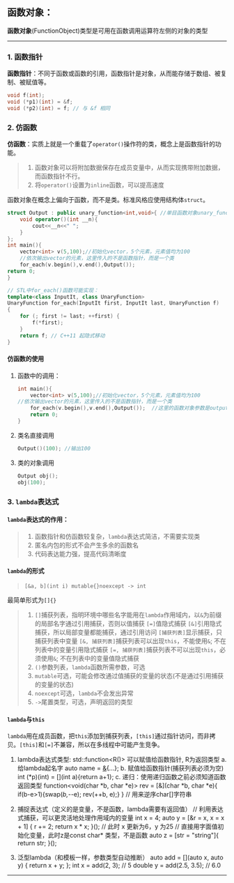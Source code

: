 
## 函数对象：
**函数对象**(FunctionObject)类型是可用在函数调用运算符左侧的对象的类型

---
### 1. 函数指针
**函数指针**：不同于函数或函数的引用，函数指针是对象，从而能存储于数组、被复制、被赋值等。
```cpp
void f(int);
void (*p1)(int) = &f;
void (*p2)(int) = f; // 与 &f 相同
```

### 2. 仿函数
**仿函数**：实质上就是一个重载了`operator()`操作符的类，概念上是函数指针的功能。

> 1. 函数对象可以将附加数据保存在成员变量中，从而实现携带附加数据，而函数指针不行。
> 2. 将`operator()`设置为`inline`函数，可以提高速度

函数对象在概念上偏向于函数，而不是类。标准风格应使用结构体`struct`。
```cpp
struct Output : public unary_function<int,void>{ //单目函数对象unary_function
    void operator()(int __n){
        cout<<__n<<" ";
    }
};
int main(){
    vector<int> v(5,100);//初始化vector，5个元素，元素值均为100
    //依次输出vector的元素，这里传入的不是函数指针，而是一个类
    for_each(v.begin(),v.end(),Output());
return 0;
}

// STL中for_each()函数可能实现：
template<class InputIt, class UnaryFunction>
UnaryFunction for_each(InputIt first, InputIt last, UnaryFunction f)
{
    for (; first != last; ++first) {
        f(*first);
    }
    return f; // C++11 起隐式移动
}
```
#### 仿函数的使用
1. 函数中的调用：
    ```cpp
    int main(){
        vector<int> v(5,100);//初始化vector，5个元素，元素值均为100
    //依次输出vector的元素，这里传入的不是函数指针，而是一个类
        for_each(v.begin(),v.end(),Output());  //这里的函数对象参数是output()
        return 0;
    }
    ```
2. 类名直接调用
    ```cpp
    Output()(100); //输出100
    ```

3. 类的对象调用
    ```cpp
    Output obj();
    obj(100);
    ```
### 3. `lambda`表达式
#### `lambda`表达式的作用：
> 1. 函数指针和仿函数较复杂，`lambda`表达式简洁，不需要实现类
> 2. 匿名内包的形式不会产生多余的函数名
> 3. 代码表达能力强，提高代码清晰度
#### `lambda`的形式
> `[&a, b](int i) mutable{}noexcept -> int`

最简单形式为`[]{}`
> 1. `[]`捕获列表，指明环境中哪些名字能用在`lambda`作用域内，以`&`为前缀的局部名字通过引用捕获，否则以值捕获
>   `[=]`值隐式捕获
>   `[&]`引用隐式捕获，所以局部变量都能捕获，通过引用访问
>   `[捕获列表]`显示捕获，只捕获列表中变量
>   `[&, 捕获列表]`捕获列表可以出现`this`，不能使用`&`; 不在列表中的变量引用隐式捕获
>   `[=, 捕获列表]`捕获列表不可以出现`this`，必须使用`&`; 不在列表中的变量值隐式捕获
> 2. `()`参数列表，`lambda`函数所需参数，可选
> 3. `mutable`可选，可能会修改通过值捕获的变量的状态(不是通过引用捕获的变量的状态)
> 4. `noexcept`可选，`lambda`不会发出异常
> 5. `->`尾置类型，可选，声明返回的类型
#### `lambda`与`this`
`lambda`用在成员函数，把`this`添加到捕获列表，`[this]`通过指针访问，而非拷贝。`[this]`和`[=]`不兼容，所以在多线程中可能产生竞争。
1. lambda表达式类型: std::function<R()>
可以赋值给函数指针, R为返回类型
a. 给lambda起名字
auto name = [&](){...};
b. 赋值给函数指针(捕获列表必须为空)
int (*p)(int) = [](int a){return a+1};
c. 递归：使用递归函数之前必须知道函数返回类型
function<void(char *b, char *e)> rev = [&](char *b, char *e){
    if(b-e>1){swap(*b,*--e); rev(++b, e);}
} // 用来逆序char[]字符串
5. 捕捉表达式（定义的是变量，不是函数，lambda需要有返回值）
// 利用表达式捕获，可以更灵活地处理作用域内的变量
int x = 4;
auto y = [&r = x, x = x + 1] { r += 2; return x * x; }();
// 此时 x 更新为6，y 为25
// 直接用字面值初始化变量，此时z是const char* 类型，不是函数
auto z = [str = "string"]{ return str; }();

6. 泛型lambda（和模板一样，参数类型自动推断）
auto add = [](auto x, auto y) { return x + y; };
int x = add(2, 3);   // 5
double y = add(2.5, 3.5);  // 6.0

---